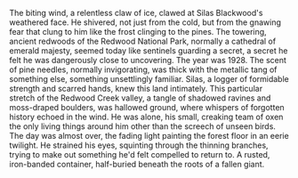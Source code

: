 The biting wind, a relentless claw of ice, clawed at Silas Blackwood's weathered face.  He shivered, not just from the cold, but from the gnawing fear that clung to him like the frost clinging to the pines.  The towering, ancient redwoods of the Redwood National Park, normally a cathedral of emerald majesty, seemed today like sentinels guarding a secret, a secret he felt he was dangerously close to uncovering.  The year was 1928.  The scent of pine needles, normally invigorating, was thick with the metallic tang of something else, something unsettlingly familiar.  Silas, a logger of formidable strength and scarred hands, knew this land intimately.  This particular stretch of the Redwood Creek valley, a tangle of shadowed ravines and moss-draped boulders, was hallowed ground, where whispers of forgotten history echoed in the wind. He was alone, his small, creaking team of oxen the only living things around him other than the screech of unseen birds.  The day was almost over, the fading light painting the forest floor in an eerie twilight.  He strained his eyes, squinting through the thinning branches, trying to make out something he'd felt compelled to return to. A rusted, iron-banded container, half-buried beneath the roots of a fallen giant.
